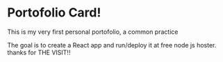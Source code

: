 # Portofolio Card!

This is my very first personal portofolio, a common practice

The goal is to create a React app and run/deploy it at free node js hoster.
thanks for THE VISIT!!

